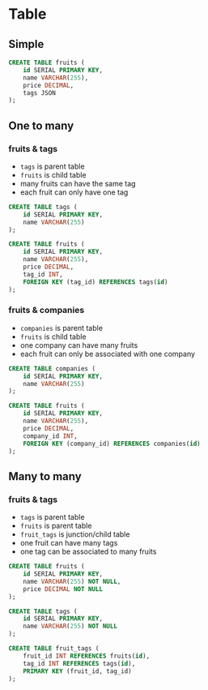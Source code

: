 # Table

## Simple

```sql
CREATE TABLE fruits (
    id SERIAL PRIMARY KEY,
    name VARCHAR(255),
    price DECIMAL,
    tags JSON
);
```

## One to many

### fruits & tags

* `tags` is parent table
* `fruits` is child table
* many fruits can have the same tag
* each fruit can only have one tag

```sql
CREATE TABLE tags (
    id SERIAL PRIMARY KEY,
    name VARCHAR(255)
);

CREATE TABLE fruits (
    id SERIAL PRIMARY KEY,
    name VARCHAR(255),
    price DECIMAL,
    tag_id INT,
    FOREIGN KEY (tag_id) REFERENCES tags(id)
);
```

### fruits & companies

* `companies` is parent table
* `fruits` is child table
* one company can have many fruits
* each fruit can only be associated with one company

```sql
CREATE TABLE companies (
    id SERIAL PRIMARY KEY,
    name VARCHAR(255)
);

CREATE TABLE fruits (
    id SERIAL PRIMARY KEY,
    name VARCHAR(255),
    price DECIMAL,
    company_id INT,
    FOREIGN KEY (company_id) REFERENCES companies(id)
);
```

## Many to many

### fruits & tags

* `tags` is parent table
* `fruits` is parent table
* `fruit_tags` is junction/child table
* one fruit can have many tags
* one tag can be associated to many fruits

```sql
CREATE TABLE fruits (
    id SERIAL PRIMARY KEY,
    name VARCHAR(255) NOT NULL,
    price DECIMAL NOT NULL
);

CREATE TABLE tags (
    id SERIAL PRIMARY KEY,
    name VARCHAR(255) NOT NULL
);

CREATE TABLE fruit_tags (
    fruit_id INT REFERENCES fruits(id),
    tag_id INT REFERENCES tags(id),
    PRIMARY KEY (fruit_id, tag_id)
);
```

